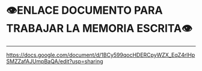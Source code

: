 # 👁️ENLACE DOCUMENTO PARA TRABAJAR LA MEMORIA ESCRITA👁️
<span style="font-size: 24px;"></span>
_____________________________

https://docs.google.com/document/d/1BCy599qocHDERCpyWZX_EqZ4rlHpSMZZafAJUmpBaQA/edit?usp=sharing
